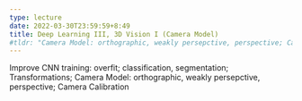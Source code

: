 ```yaml
---
type: lecture
date: 2022-03-30T23:59:59+8:49
title: Deep Learning III, 3D Vision I (Camera Model)
#tldr: "Camera Model: orthographic, weakly persepctive, perspective; Camera Calibration"
---
```

Improve CNN training: overfit; classification, segmentation; Transformations; Camera Model: orthographic, weakly persepctive, perspective; Camera Calibration

